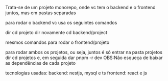 Trata-se de um projeto monorepo, onde vc tem o backend e o frontend juntos, mas em pastas separadas

para rodar o backend vc usa os seguintes comandos

dir
cd projeto
dir novamente
cd backend/project 

mesmos comandos para rodar o frontend/projeto

para rodar ambos os projetos, ou seja, juntos é só entrar na pasta projetos 
dir 
cd projetos
e, em seguida dar pnpm -r dev
OBS:Não esqueça de baixar as dependências de cada projeto


tecnologias usadas:
backend: nestjs, mysql e ts
frontend: react e js

